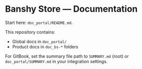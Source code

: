 # Banshy Store — Documentation

Start here: `doc_portal/README.md`.

This repository contains:
- Global docs in `doc_portal/`
- Product docs in `doc_bs-*` folders

For GitBook, set the summary file path to `SUMMARY.md` (root) or `doc_portal/SUMMARY.md` in your integration settings.
